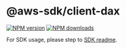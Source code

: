 # @aws-sdk/client-dax

[![NPM version](https://img.shields.io/npm/v/@aws-sdk/client-dax/rc.svg)](https://www.npmjs.com/package/@aws-sdk/client-dax)
[![NPM downloads](https://img.shields.io/npm/dm/@aws-sdk/client-dax.svg)](https://www.npmjs.com/package/@aws-sdk/client-dax)

For SDK usage, please step to [SDK readme](https://github.com/aws/aws-sdk-js-v3).
